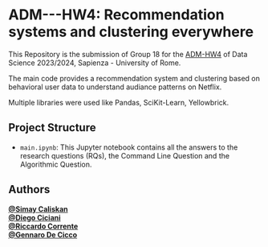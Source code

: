 # ADM---HW4: Recommendation systems and clustering everywhere
This Repository is the submission of Group 18 for the [ADM-HW4](https://github.com/Sapienza-University-Rome/ADM/tree/master/2023/Homework_4) of Data Science 2023/2024, Sapienza - University of Rome. 

The main code provides a recommendation system and clustering based on behavioral user data to understand audiance patterns on Netflix.

Multiple libraries were used like Pandas, SciKit-Learn, Yellowbrick.<br>



## Project Structure

- `main.ipynb`: This Jupyter notebook contains all the answers to the research questions (RQs), the Command Line Question and the Algorithmic Question. <br>



## Authors 

[**@Simay Caliskan**](https://github.com/simaycaliskan)  <br>
[**@Diego Ciciani**](https://github.com/diego-ciciani01) <br>
[**@Riccardo Corrente**](https://github.com/RiccardoCorr)  <br>
[**@Gennaro De Cicco**](https://github.com/gennarodecicco)
